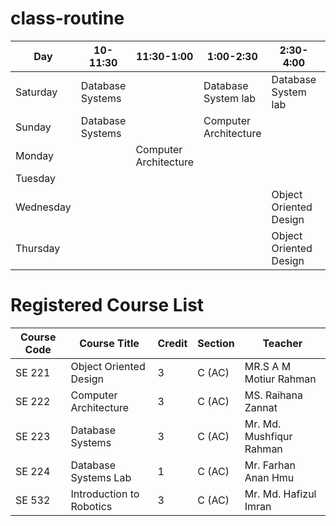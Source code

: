 # class-routine

| Day         |  10-11:30         | 11:30-1:00  | 1:00-2:30             |        2:30-4:00       |    4:00-5:30    |
| ----------- | ----------------- | ----------- | --------------------- | ---------------------- | --------------- |
| Saturday    | Database Systems  |             | Database System lab   | Database System lab    |                 |
| Sunday      | Database Systems  |             | Computer Architecture |                        |                 |
| Monday      |                   | Computer Architecture |             |                        |                 |
| Tuesday     |                   |             |                       |                        |                 |
| Wednesday   |                   |             |                       | Object Oriented Design |                 |
| Thursday    |                   |             |                       | Object Oriented Design |                 |


# Registered Course List
| Course Code | Course Title | Credit | Section  | Teacher |
| ----------- | ------------ | ------ | -------  | ------- |
| SE 221 | Object Oriented Design   | 3 | C (AC) | MR.S A M Motiur Rahman   |
| SE 222 | Computer Architecture    | 3 | C (AC) | MS. Raihana Zannat       |
| SE 223 | Database Systems         | 3 | C (AC) | Mr. Md. Mushfiqur Rahman |
| SE 224 | Database Systems Lab     | 1 | C (AC) | Mr. Farhan Anan Hmu      |
| SE 532 | Introduction to Robotics | 3 | C (AC) | Mr. Md. Hafizul Imran    |

